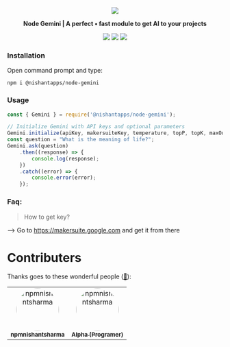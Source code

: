 <div align="center">
<img src="https://cdn.discordapp.com/attachments/1167774555415253042/1184819262196559872/node-gemini.png?ex=658d5bec&is=657ae6ec&hm=4a95f56450864e3679c9883b5244cb55eee304187d3f3eebffdca403666667d8&" >
    <p style="font-style:bold;"><b>Node Gemini | A perfect • fast module to get AI to your projects</b></p>
    <img src="https://github.com/nishantapps/node-gemini/actions/workflows/npm-publish.yml/badge.svg">
    <a href="https://discord.gg/Fnt6qDrJGQ"><img src="https://img.shields.io/discord/1167478609905205430?logo=discord&label=Discord"></a>
  <img src="https://uptime.betterstack.com/status-badges/v1/monitor/xm9u.svg">
</div>


### Installation

Open command prompt and type:
``` shell
npm i @nishantapps/node-gemini
```

### Usage

```js
const { Gemini } = require('@nishantapps/node-gemini');

// Initialize Gemini with API keys and optional parameters
Gemini.initialize(apiKey, makersuiteKey, temperature, topP, topK, maxOutputTokens);
const question = "What is the meaning of life?";
Gemini.ask(question)
    .then((response) => {
        console.log(response);
    })
    .catch((error) => {
        console.error(error);
    });

```

### Faq:

>How to get key?

--> Go to https://makersuite.google.com and get it from there

# Contributers


Thanks goes to these wonderful people ([:hugs:](https://allcontributors.org/docs/en/emoji-key)):

<!-- ALL-CONTRIBUTORS-LIST:START - Do not remove or modify this section -->
<!-- prettier-ignore-start -->
<!-- markdownlint-disable -->
<table>
    <tbody>
        <tr>
            <td align="center">
    <a href="https://github.com/npmnishantsharma">
        <img style="border-radius:50%;" src="https://avatars.githubusercontent.com/u/99231654?v=4" width="100px;" alt="npmnishantsharma"/>
        <br />
        <sub><b>npmnishantsharma</b></sub>
    </a>
</td>
            <td align="center">
    <a href="https://github.com/Alpha5959">
        <img style="border-radius:50%;" src="https://avatars.githubusercontent.com/u/109584578?v=4" width="100px;" alt="npmnishantsharma"/>
        <br />
        <sub><b>Alpha (Programer)</b></sub>
    </a>
</td>
        </tr>
    </tbody>
</table>
